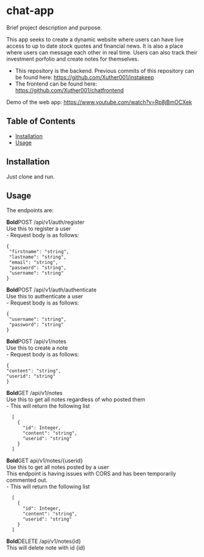 # chat-app

Brief project description and purpose.

This app seeks to create a dynamic website where users can have live access to up to date stock quotes and financial news.
It is also a place where users can message each other in real time. Users can also track their investment porfolio and
create notes for themselves.

- This repository is the backend.
 Previous commits of this repository can be found here: https://github.com/Xuther001/instakeep
- The frontend can be found here: https://github.com/Xuther001/chatfrontend

Demo of the web app: https://www.youtube.com/watch?v=Rp8jBmOCXek

## Table of Contents

- [Installation](#installation)
- [Usage](#usage)

## Installation

Just clone and run.

## Usage

The endpoints are:

**Bold**POST /api/v1/auth/register<br>
    Use this to register a user<br>
    - Request body is as follows:<br>
   
    {
     "firstname": "string",
     "lastname": "string",
     "email": "string",
     "password": "string",
     "username": "string"
    }

**Bold**POST /api/v1/auth/authenticate<br>
    Use this to authenticate a user<br>
    - Request body is as follows:<br>

    {
     "username": "string",
     "password": "string"
    }

**Bold**POST /api/v1/notes<br>
    Use this to create a note<br>
    - Request body is as follows:<br>
    
    {
    "content": "string",
    "userid": "string"
    }

**Bold**GET /api/v1/notes<br>
    Use this to get all notes regardless of who posted them<br>
    - This will return the following list<br>
      
      [
        {
          "id": Integer,
          "content": "string",
          "userid": "string"
        }
      ]

**Bold**GET api/v1/notes/{userid}<br>
    Use this to get all notes posted by a user<br>
    This endpoint is having issues with CORS and has been temporarily commented out.<br>
    - This will return the following list<br>

      [
        {
          "id": Integer,
          "content": "string",
          "userid": "string"
        }
      ]

**Bold**DELETE /api/v1/notes{id}<br>
    This will delete note with id {id}
